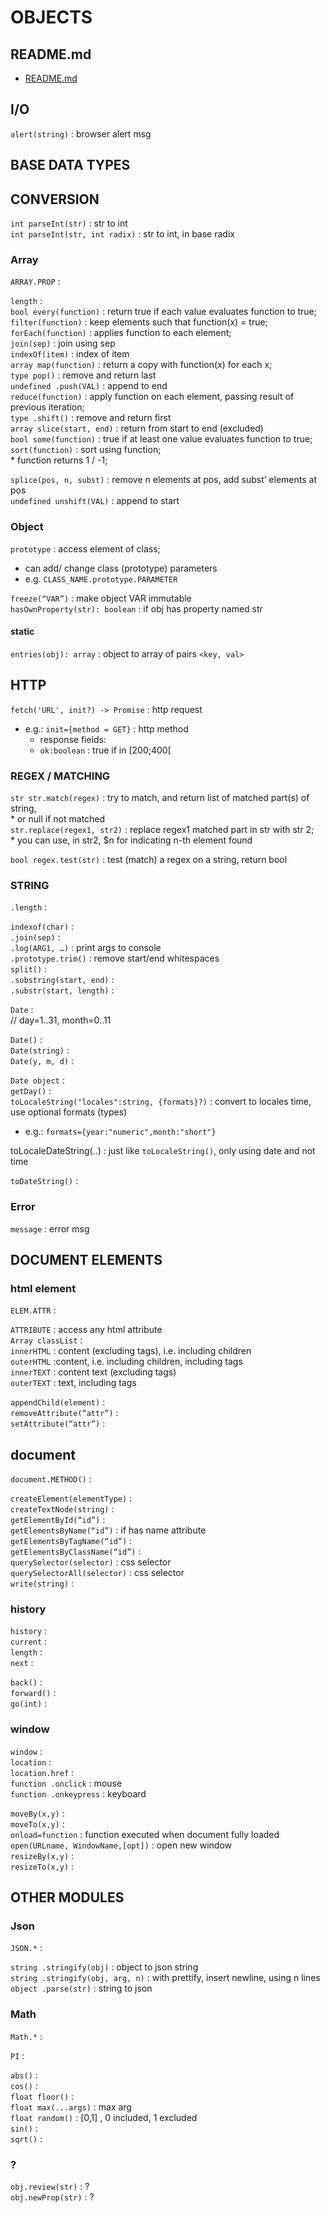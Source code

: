 # OBJECTS  
  
  
## README.md  
*	[README.md](./README.md)  

  
## I/O   
`alert(string)` : browser alert msg  
  
## BASE DATA TYPES

## CONVERSION   
`int parseInt(str)` : str to int  
`int parseInt(str, int radix)` : str to int, in base radix  

### Array   
`ARRAY.PROP` :  

`length` :   
`bool every(function)` : return true if each value evaluates function to true;  
`filter(function)` : keep elements such that function(x) = true;  
`forEach(function)` : applies function to each element;  
`join(sep)` : join using sep  
`indexOf(item)` : index of item  
`array map(function)` : return a copy with function(x) for each x;  
`type pop()` : remove and return last  
`undefined .push(VAL)` : append to end  
`reduce(function)` : apply function on each element, passing result of previous iteration;  
`type .shift()` : remove and return first  
`array slice(start, end)` : return from start to end (excluded)  
`bool some(function)` : true if at least one value evaluates function to true;  
`sort(function)` : sort using function;  
		*				function returns 1 / -1;  

`splice(pos, n, subst)` : remove n elements at pos, add subst’ elements at pos  
`undefined unshift(VAL)` : append to start   
  
### Object 
`prototype`	: access element of class;  
*	can add/ change class (prototype) parameters  
*	e.g. `CLASS_NAME.prototype.PARAMETER`  

`freeze(“VAR”)` : make object VAR immutable  
`hasOwnProperty(str): boolean` : if obj has property named str  

#### static
`entries(obj): array` : object to array of pairs `<key, val>`  


## HTTP
`fetch('URL', init?) -> Promise` : http request  
*	e.g.: `init={method = GET}` : http method  
	*	response fields:
	*	`ok:boolean` : true if in [200;400[  
  
### REGEX / MATCHING   
`str str.match(regex)` : try to match, and return list of matched part(s) of string,  
	*			or null if not matched  
`str.replace(regex1, str2)` : replace regex1 matched part in str with str 2;  
		*				you can use, in str2, $n for indicating n-th element found  

`bool regex.test(str)` : test (match) a regex on a string, return bool  
  
### STRING   
`.length` :   
  
`indexof(char)` :   
`.join(sep)` :   
`.log(ARG1, …)` : print args to console  
`.prototype.trim()` : remove start/end whitespaces  
`split()` :   
`.substring(start, end)` :   
`.substr(start, length)` :   
  
`Date` :   
// day=1..31, month=0..11  

`Date()` :   
`Date(string)` :   
`Date(y, m, d)` :   
  
`Date object` :   
`getDay()` :   
`toLocaleString("locales":string, {formats}?)` : convert to locales time, use optional formats (types)  
*	e.g.: `formats={year:"numeric",month:"short"}`  

toLocaleDateString(..) : just like `toLocaleString()`, only using date and not time  

`toDateString()` :   
  
### Error
`message` : error msg  

  
## DOCUMENT ELEMENTS   

### html element
`ELEM.ATTR` :  

`ATTRIBUTE` : access any html attribute  
`Array classList` :   
`innerHTML` : content (excluding tags), i.e. including children  
`outerHTML` :content, i.e. including children, including tags  
`innerTEXT` : content text (excluding tags)  
`outerTEXT` : text, including tags  
  
`appendChild(element)` :  
`removeAttribute(“attr”)` :  
`setAttribute(“attr”)` :  

## document   
`document.METHOD()` :  

`createElement(elementType)` :  
`createTextNode(string)` :  
`getElementById(“id”)` :   
`getElementsByName(“id”)` : if has name attribute  
`getElementsByTagName(“id”)` :   
`getElementsByClassName(“id”)` :  
`querySelector(selector)` : css selector  
`querySelectorAll(selector)` :  css selector  
`write(string)` :   
  
### history
`history` :   
`current` :  
`length` :  
`next` :  
  
`back()` :  
`forward()` :  
`go(int)` :  
  
### window
`window` :   
`location` :  
`location.href` :  
`function .onclick` : mouse  
`function .onkeypress` : keyboard  
  
`moveBy(x,y)` :  
`moveTo(x,y)` :  
`onload=function` : function executed when document fully loaded  
`open(URLname, WindowName,[opt])` : open new window  
`resizeBy(x,y)` :  
`resizeTo(x,y)` :  

## OTHER MODULES

### Json   
`JSON.*` :  

`string .stringify(obj)` : object to json string  
`string .stringify(obj, arg, n)` : with prettify, insert newline, using n lines  
`object .parse(str)` : string to json  
  
### Math
`Math.*` :  

`PI` :    
  
`abs()` :  
`cos()` :  
`float floor()` :   
`float max(...args)` : max arg  
`float random()` : [0,1] , 0 included, 1 excluded  
`sin()` :  
`sqrt()` :  


### ?
`obj.review(str)` : ?  
`obj.newProp(str)` : ?  
